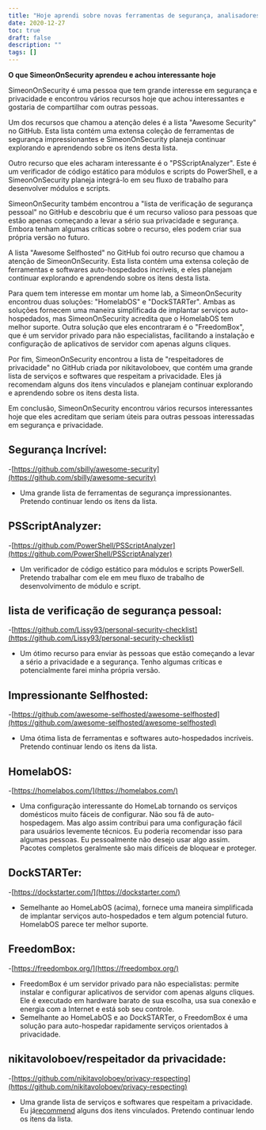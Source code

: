 ```yaml
---
title: "Hoje aprendi sobre novas ferramentas de segurança, analisadores de código estático e opções de serviço auto-hospedado"
date: 2020-12-27
toc: true
draft: false
description: ""
tags: []
---
```


**O que SimeonOnSecurity aprendeu e achou interessante hoje**

SimeonOnSecurity é uma pessoa que tem grande interesse em segurança e privacidade e encontrou vários recursos hoje que achou interessantes e gostaria de compartilhar com outras pessoas.

Um dos recursos que chamou a atenção deles é a lista "Awesome Security" no GitHub. Esta lista contém uma extensa coleção de ferramentas de segurança impressionantes e SimeonOnSecurity planeja continuar explorando e aprendendo sobre os itens desta lista.

Outro recurso que eles acharam interessante é o "PSScriptAnalyzer". Este é um verificador de código estático para módulos e scripts do PowerShell, e a SimeonOnSecurity planeja integrá-lo em seu fluxo de trabalho para desenvolver módulos e scripts.

SimeonOnSecurity também encontrou a "lista de verificação de segurança pessoal" no GitHub e descobriu que é um recurso valioso para pessoas que estão apenas começando a levar a sério sua privacidade e segurança. Embora tenham algumas críticas sobre o recurso, eles podem criar sua própria versão no futuro.

A lista "Awesome Selfhosted" no GitHub foi outro recurso que chamou a atenção de SimeonOnSecurity. Esta lista contém uma extensa coleção de ferramentas e softwares auto-hospedados incríveis, e eles planejam continuar explorando e aprendendo sobre os itens desta lista.

Para quem tem interesse em montar um home lab, a SimeonOnSecurity encontrou duas soluções: "HomelabOS" e "DockSTARTer". Ambas as soluções fornecem uma maneira simplificada de implantar serviços auto-hospedados, mas SimeonOnSecurity acredita que o HomelabOS tem melhor suporte. Outra solução que eles encontraram é o "FreedomBox", que é um servidor privado para não especialistas, facilitando a instalação e configuração de aplicativos de servidor com apenas alguns cliques.

Por fim, SimeonOnSecurity encontrou a lista de "respeitadores de privacidade" no GitHub criada por nikitavoloboev, que contém uma grande lista de serviços e softwares que respeitam a privacidade. Eles já recomendam alguns dos itens vinculados e planejam continuar explorando e aprendendo sobre os itens desta lista.

Em conclusão, SimeonOnSecurity encontrou vários recursos interessantes hoje que eles acreditam que seriam úteis para outras pessoas interessadas em segurança e privacidade.


## Segurança Incrível:
-[https://github.com/sbilly/awesome-security](https://github.com/sbilly/awesome-security)
- Uma grande lista de ferramentas de segurança impressionantes. Pretendo continuar lendo os itens da lista.

## PSScriptAnalyzer:
-[https://github.com/PowerShell/PSScriptAnalyzer](https://github.com/PowerShell/PSScriptAnalyzer)
- Um verificador de código estático para módulos e scripts PowerSell. Pretendo trabalhar com ele em meu fluxo de trabalho de desenvolvimento de módulo e script.

## lista de verificação de segurança pessoal:
-[https://github.com/Lissy93/personal-security-checklist](https://github.com/Lissy93/personal-security-checklist)
- Um ótimo recurso para enviar às pessoas que estão começando a levar a sério a privacidade e a segurança. Tenho algumas críticas e potencialmente farei minha própria versão.

## Impressionante Selfhosted:
-[https://github.com/awesome-selfhosted/awesome-selfhosted](https://github.com/awesome-selfhosted/awesome-selfhosted)
- Uma ótima lista de ferramentas e softwares auto-hospedados incríveis. Pretendo continuar lendo os itens da lista.

## HomelabOS:
-[https://homelabos.com/](https://homelabos.com/)
- Uma configuração interessante do HomeLab tornando os serviços domésticos muito fáceis de configurar. Não sou fã de auto-hospedagem. Mas algo assim contribui para uma configuração fácil para usuários levemente técnicos. Eu poderia recomendar isso para algumas pessoas. Eu pessoalmente não desejo usar algo assim. Pacotes completos geralmente são mais difíceis de bloquear e proteger.

## DockSTARTer:
-[https://dockstarter.com/](https://dockstarter.com/)
- Semelhante ao HomeLabOS (acima), fornece uma maneira simplificada de implantar serviços auto-hospedados e tem algum potencial futuro. HomelabOS parece ter melhor suporte.

## FreedomBox:
-[https://freedombox.org/](https://freedombox.org/)
- FreedomBox é um servidor privado para não especialistas: permite instalar e configurar aplicativos de servidor com apenas alguns cliques. Ele é executado em hardware barato de sua escolha, usa sua conexão e energia com a Internet e está sob seu controle.
- Semelhante ao HomeLabOS e ao DockSTARTer, o FreedomBox é uma solução para auto-hospedar rapidamente serviços orientados à privacidade.

## nikitavoloboev/respeitador da privacidade:
-[https://github.com/nikitavoloboev/privacy-respecting](https://github.com/nikitavoloboev/privacy-respecting)
- Uma grande lista de serviços e softwares que respeitam a privacidade. Eu já[recommend](https://simeononsecurity.ch/recommendations) alguns dos itens vinculados. Pretendo continuar lendo os itens da lista.
